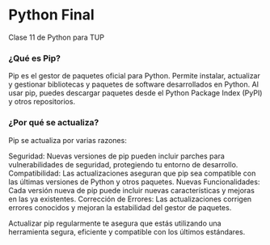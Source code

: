 # Python Final

Clase 11 de Python para TUP

### ¿Qué es Pip?
Pip es el gestor de paquetes oficial para Python. Permite instalar, actualizar y gestionar bibliotecas y paquetes de software desarrollados en Python. Al usar pip, puedes descargar paquetes desde el Python Package Index (PyPI) y otros repositorios.

### ¿Por qué se actualiza?
Pip se actualiza por varias razones:

Seguridad: Nuevas versiones de pip pueden incluir parches para vulnerabilidades de seguridad, protegiendo tu entorno de desarrollo.
Compatibilidad: Las actualizaciones aseguran que pip sea compatible con las últimas versiones de Python y otros paquetes.
Nuevas Funcionalidades: Cada versión nueva de pip puede incluir nuevas características y mejoras en las ya existentes.
Corrección de Errores: Las actualizaciones corrigen errores conocidos y mejoran la estabilidad del gestor de paquetes.

Actualizar pip regularmente te asegura que estás utilizando una herramienta segura, eficiente y compatible con los últimos estándares.
